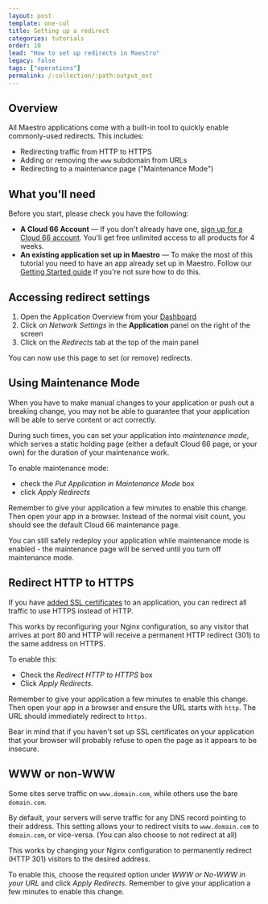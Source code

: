 ```yaml
---
layout: post
template: one-col
title: Setting up a redirect
categories: tutorials
order: 10
lead: "How to set up redirects in Maestro"
legacy: false
tags: ["operations"]
permalink: /:collection/:path:output_ext
---
```


## Overview

All Maestro applications come with a built-in tool to quickly enable commonly-used redirects. This includes:

* Redirecting traffic from HTTP to HTTPS
* Adding or removing the `www` subdomain from URLs
* Redirecting to a maintenance page ("Maintenance Mode")

## What you'll need

Before you start, please check you have the following:

* **A Cloud 66 Account** &mdash; If you don't already have one, <a href="https://app.cloud66.com/users/sign_up" target="_blank">sign up for a Cloud 66 account</a>. You'll get free unlimited access to all products for 4 weeks.
* **An existing application set up in Maestro** &mdash; To make the most of this tutorial you need to have an app already set up in Maestro. Follow our [Getting Started guide](/maestro/quickstarts/getting_started.html) if you're not sure how to do this.

## Accessing redirect settings

1. Open the Application Overview from your [Dashboard](https://app.cloud66.com/dashboard)
2. Click on *Network Settings*  in the **Application** panel on the right of the screen
3. Click on the *Redirects* tab at the top of the main panel

You can now use this page to set (or remove) redirects.

## Using Maintenance Mode

When you have to make manual changes to your application or push out a breaking change, you may not be able to guarantee that your application will be able to serve content or act correctly.

During such times, you can set your application into *maintenance mode*, which serves a static holding page (either a default Cloud 66 page, or your own) for the duration of your maintenance work.

To enable maintenance mode: 
* check the *Put Application in Maintenance Mode* box 
* click *Apply Redirects*

Remember to give your application a few minutes to enable this change. Then open your app in a browser. Instead of the normal visit count, you should see the default Cloud 66 maintenance page.

You can still safely redeploy your application while maintenance mode is enabled - the maintenance page will be served until you turn off maintenance mode.

## Redirect HTTP to HTTPS

If you have <a href="/maestro/how-to-guides/add-ins/ssl.html">added SSL certificates</a> to an application, you can redirect all traffic to use HTTPS instead of HTTP.

This works by reconfiguring your Nginx configuration, so any visitor that arrives at port 80 and HTTP will receive a permanent HTTP redirect (301) to the same address on HTTPS.

To enable this: 
* Check the *Redirect HTTP to HTTPS* box 
* Click *Apply Redirects*. 

Remember to give your application a few minutes to enable this change. Then open your app in a browser and ensure the URL starts with `http`. The URL should immediately redirect to `https`. 

Bear in mind that if you haven't set up SSL certificates on your application that your browser will probably refuse to open the page as it appears to be insecure. 

## WWW or non-WWW

Some sites serve traffic on `www.domain.com`, while others use the bare `domain.com`. 

By default, your servers will serve traffic for any DNS record pointing to their address. This setting allows your to redirect visits to `www.domain.com` to `domain.com`, or vice-versa. (You can also choose to not redirect at all)

This works by changing your Nginx configuration to permanently redirect (HTTP 301) visitors to the desired address.

To enable this, choose the required option under *WWW or No-WWW in your URL* and click *Apply Redirects*. Remember to give your application a few minutes to enable this change.


